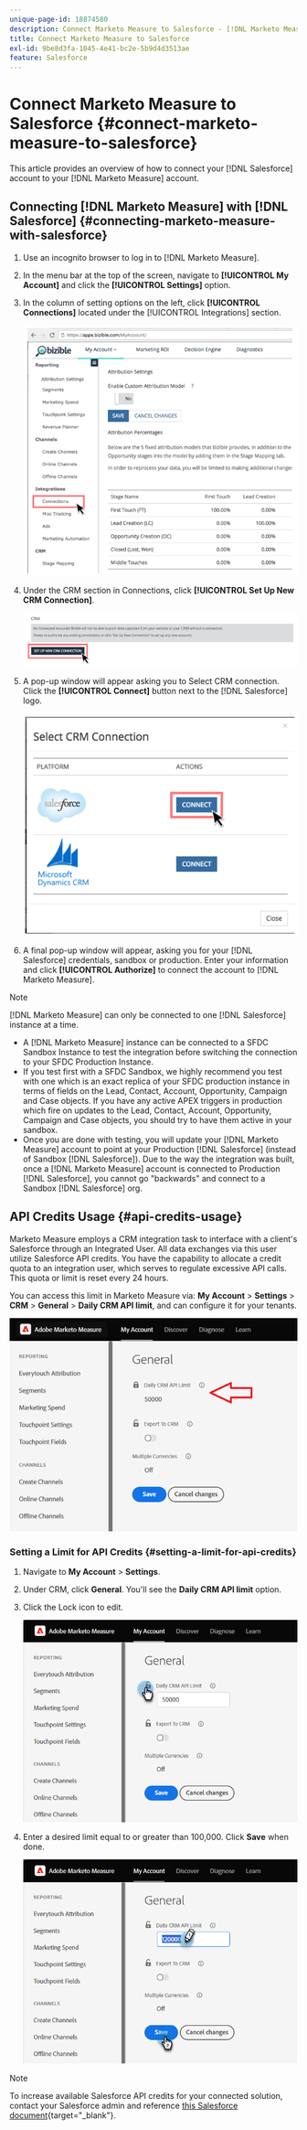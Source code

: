 ```yaml
---
unique-page-id: 18874580
description: Connect Marketo Measure to Salesforce - [!DNL Marketo Measure] - Product Documentation
title: Connect Marketo Measure to Salesforce
exl-id: 9be8d3fa-1045-4e41-bc2e-5b9d4d3513ae
feature: Salesforce
---
```

# Connect Marketo Measure to Salesforce {#connect-marketo-measure-to-salesforce}

This article provides an overview of how to connect your [!DNL Salesforce] account to your [!DNL Marketo Measure] account.

## Connecting [!DNL Marketo Measure] with [!DNL Salesforce] {#connecting-marketo-measure-with-salesforce}

1. Use an incognito browser to log in to [!DNL Marketo Measure].

1. In the menu bar at the top of the screen, navigate to **[!UICONTROL My Account]** and click the **[!UICONTROL Settings]** option.

1. In the column of setting options on the left, click **[!UICONTROL Connections]** located under the [!UICONTROL Integrations] section.

   ![](assets/connect-marketo-measure-to-salesforce-1.png)

1. Under the CRM section in Connections, click **[!UICONTROL Set Up New CRM Connection]**.

   ![](assets/connect-marketo-measure-to-salesforce-2.png)

1. A pop-up window will appear asking you to Select CRM connection. Click the **[!UICONTROL Connect]** button next to the [!DNL Salesforce] logo.

   ![](assets/connect-marketo-measure-to-salesforce-3.png)

1. A final pop-up window will appear, asking you for your [!DNL Salesforce] credentials, sandbox or production. Enter your information and click **[!UICONTROL Authorize]** to connect the account to [!DNL Marketo Measure].

>[!NOTE]
>
>[!DNL Marketo Measure] can only be connected to one [!DNL Salesforce] instance at a time.
>
>* A [!DNL Marketo Measure] instance can be connected to a SFDC Sandbox Instance to test the integration before switching the connection to your SFDC Production Instance.
>* If you test first with a SFDC Sandbox, we highly recommend you test with one which is an exact replica of your SFDC production instance in terms of fields on the Lead, Contact, Account, Opportunity, Campaign and Case objects. If you have any active APEX triggers in production which fire on updates to the Lead, Contact, Account, Opportunity, Campaign and Case objects, you should try to have them active in your sandbox.
>* Once you are done with testing, you will update your [!DNL Marketo Measure] account to point at your Production [!DNL Salesforce] (instead of Sandbox [!DNL Salesforce]). Due to the way the integration was built, once a [!DNL Marketo Measure] account is connected to Production [!DNL Salesforce], you cannot go "backwards" and connect to a Sandbox [!DNL Salesforce] org.

## API Credits Usage {#api-credits-usage}

Marketo Measure employs a CRM integration task to interface with a client's Salesforce through an Integrated User. All data exchanges via this user utilize Salesforce API credits. You have the capability to allocate a credit quota to an integration user, which serves to regulate excessive API calls. This quota or limit is reset every 24 hours.

You can access this limit in Marketo Measure via: **My Account** > **Settings** > **CRM** > **General** > **Daily CRM API limit**, and can configure it for your tenants.

   ![](assets/connect-marketo-measure-to-salesforce-4.png)

### Setting a Limit for API Credits {#setting-a-limit-for-api-credits}

1. Navigate to **My Account** > **Settings**.

1. Under CRM, click **General**. You'll see the **Daily CRM API limit** option.

1. Click the Lock icon to edit.

   ![](assets/connect-marketo-measure-to-salesforce-5.png)

1. Enter a desired limit equal to or greater than 100,000. Click **Save** when done.

   ![](assets/connect-marketo-measure-to-salesforce-6.png)

>[!NOTE]
>
>To increase available Salesforce API credits for your connected solution, contact your Salesforce admin and reference [this Salesforce document](https://developer.salesforce.com/docs/atlas.en-us.salesforce_app_limits_cheatsheet.meta/salesforce_app_limits_cheatsheet/salesforce_app_limits_platform_api.htm){target="_blank"}.
